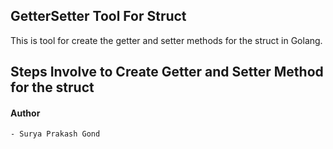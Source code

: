 ## GetterSetter Tool For Struct 

This is tool for create the getter and setter methods for the struct in Golang.  

## Steps Involve to Create Getter and Setter Method for the struct 

  

#### Author 
    - Surya Prakash Gond

